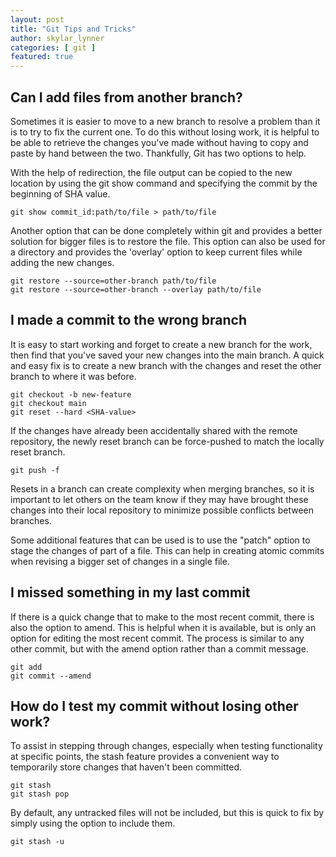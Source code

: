 ```yaml
---
layout: post
title: "Git Tips and Tricks"
author: skylar_lynner
categories: [ git ]
featured: true
---
```


## Can I add files from another branch?
Sometimes it is easier to move to a new branch to resolve
a problem than it is to try to fix the current one. To
do this without losing work, it is helpful to be able to
retrieve the changes you've made without having to copy
and paste by hand between the two. Thankfully, Git has
two options to help.

With the help of redirection, the file output can be
copied to the new location by using the git show command
and specifying the commit by the beginning of SHA value.

```
git show commit_id:path/to/file > path/to/file
```
Another option that can be done completely within git
and provides a better solution for bigger files is to
restore the file. This option can also be used for a
directory and provides the 'overlay' option to keep
current files while adding the new changes.

```
git restore --source=other-branch path/to/file
git restore --source=other-branch --overlay path/to/file
```

## I made a commit to the wrong branch
It is easy to start working and forget to create a new
branch for the work, then find that you've saved your
new changes into the main branch. A quick and easy fix
is to create a new branch with the changes and reset
the other branch to where it was before.

```
git checkout -b new-feature
git checkout main
git reset --hard <SHA-value>
```

If the changes have already been accidentally shared with
the remote repository, the newly reset branch can be
force-pushed to match the locally reset branch.

```
git push -f
```

Resets in a branch can create complexity when merging
branches, so it is important to let others on the team
know if they may have brought these changes into their
local repository to minimize possible conflicts between
branches.


Some additional features that can be used is to use the
"patch" option to stage the changes of part of a file. This
can help in creating atomic commits when revising a bigger
set of changes in a single file.


## I missed something in my last commit
If there is a quick change that to make to the most recent
commit, there is also the option to amend. This is helpful
when it is available, but is only an option for editing the
most recent commit. The process is similar to any other
commit, but with the amend option rather than a commit message.

```
git add
git commit --amend
```

## How do I test my commit without losing other work?
To assist in stepping through changes, especially when
testing functionality at specific points, the stash feature
provides a convenient way to temporarily store changes that
haven't been committed.

```
git stash
git stash pop
```

By default, any untracked files will not be included, but
this is quick to fix by simply using the option to include
them.

```
git stash -u
```
